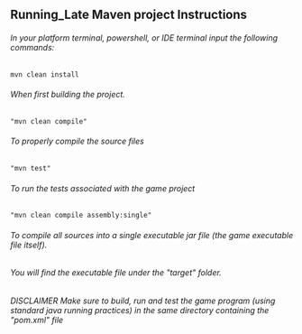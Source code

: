 ## Running_Late Maven project Instructions

###### In your platform terminal, powershell, or IDE terminal input the following commands:

```
mvn clean install
 ```
###### When first building the project.
```
"mvn clean compile"
```

###### To properly compile the source files

```
"mvn test" 
```

###### To run the tests associated with the game project 

```
"mvn clean compile assembly:single" 
```

###### To compile all sources into a single executable jar file (the game executable file itself).
###### You will find the executable file under the "target" folder.

###### DISCLAIMER Make sure to build, run and test the game program (using standard java running practices) in the same directory containing the "pom.xml" file
